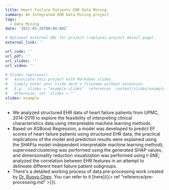 ```yaml
---
title: Heart Failure Patients EHR Data Mining
summary: An Integrated EHR Data Mining project
tags:
  - Data Mining
date: '2021-03-26T00:00:00Z'

# Optional external URL for project (replaces project detail page).
external_link: ''

url_code: ''
url_pdf: ''
url_slides: ''
url_video: ''

# Slides (optional).
#   Associate this project with Markdown slides.
#   Simply enter your slide deck's filename without extension.
#   E.g. `slides = "example-slides"` references `content/slides/example-slides.md`.
#   Otherwise, set `slides = ""`.
slides: example
---
```


- We analyzed structured EHR data of heart failure patients from UPMC, 2014-2019 to explore the feasibility of interpreting clinical characteristics data using interpretable machine learning methods.
- Based on XGBoost Regression, a model was developed to predict EF scores of heart failure patients using structured EHR data; the practical implications of the model and prediction results were explained using the SHAP(a model-independent interpretable machine learning method); supervised clustering was performed using the generated SHAP values, and dimensionality reduction visualization was performed using t-SNE; analyzed the correlation between EHR features in an attempt to delineate different heart failure patient subgroups.
- There's a detailed working process of data pre-processing work created by [Dr. Ruoyu Chen](https://github.com/ruoyu-chen). You can refer to it [here]({{< ref "reference/pre-processing.md" >}}).
